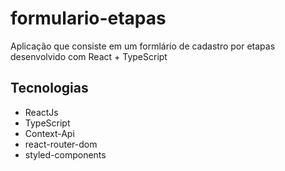 # formulario-etapas
 Aplicação que consiste em um formlário de cadastro por etapas desenvolvido com React + TypeScript
 
 ## Tecnologias
 - ReactJs
 - TypeScript
 - Context-Api
 - react-router-dom
 - styled-components
